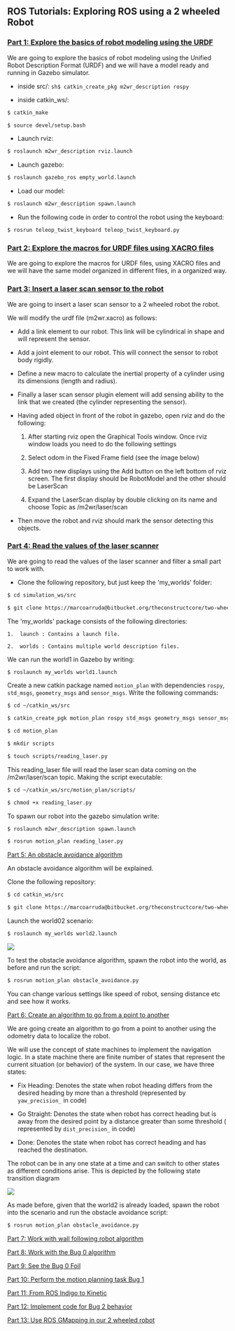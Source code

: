## ROS Tutorials: Exploring ROS using a 2 wheeled Robot

### [Part 1: Explore the basics of robot modeling using the URDF](http://www.theconstructsim.com/ros-projects-exploring-ros-using-2-wheeled-robot-part-1/)

We are going to explore the basics of robot modeling using the Unified Robot Description Format (URDF) and we will have a model ready and running in Gazebo simulator.

* inside src/:
```sh$ catkin_create_pkg m2wr_description rospy```

* inside catkin_ws/:
```sh
$ catkin_make

$ source devel/setup.bash
```

* Launch rviz:
```sh
$ roslaunch m2wr_description rviz.launch 
```

* Launch gazebo:
```sh
$ roslaunch gazebo_ros empty_world.launch
```

* Load our model:
```sh
$ roslaunch m2wr_description spawn.launch 
```

* Run the following code in order to control the robot using the keyboard:
```sh
$ rosrun teleop_twist_keyboard teleop_twist_keyboard.py
```

### [Part 2: Explore the macros for URDF files using XACRO files](http://www.theconstructsim.com/ros-projects-exploring-ros-using-2-wheeled-robot-part-1/#part2)

We are going to explore the macros for URDF files, using XACRO files and we will have the same model organized in different files, in a organized way.

### [Part 3: Insert a laser scan sensor to the robot](http://www.theconstructsim.com/ros-projects-exploring-ros-using-2-wheeled-robot-part-1/#part3)

We are going to insert a laser scan sensor to a 2 wheeled robot the robot.

We will modify the urdf file (m2wr.xacro) as follows:

* Add a link element to our robot. This link will be cylindrical in shape and will represent the sensor.

* Add a joint element to our robot. This will connect the sensor to robot body rigidly.

* Define a new macro to calculate the inertial property of a cylinder using its dimensions (length and radius).

* Finally a laser scan sensor plugin element will add sensing ability to the link that we created (the cylinder representing the sensor).

* Having aded object in front of the robot in gazebo, open rviz and do the following:

	1. After starting rviz open the Graphical Tools window. Once rviz window loads you need to do the following settings

	2. Select odom in the Fixed Frame field (see the image below)
	
	3. Add two new displays using the Add button on the left bottom of rviz screen. The first display should be RobotModel and the other should be LaserScan
	
	4. Expand the LaserScan display by double clicking on its name and choose Topic as /m2wr/laser/scan

* Then move the robot and rviz should mark the sensor detecting this objects.

### [Part 4: Read the values of the laser scanner](http://www.theconstructsim.com/ros-projects-exploring-ros-using-2-wheeled-robot-part-1/#part4)

We are going to read the values of the laser scanner and filter a small part to work with.

* Clone the following repository, but just keep the 'my_worlds' folder:
```sh
$ cd simulation_ws/src

$ git clone https://marcoarruda@bitbucket.org/theconstructcore/two-wheeled-robot-simulation.git
```

The 'my_worlds' package consists of the following directories:

	1.	launch : Contains a launch file.

	2.	worlds : Contains multiple world description files.

We can run the world1 in Gazebo by writing:

```sh
$ roslaunch my_worlds world1.launch
```

Create a new catkin package named ```motion_plan``` with dependencies ```rospy```, ```std_msgs```, ```geometry_msgs``` and ```sensor_msgs```. Write the following commands:

```sh
$ cd ~/catkin_ws/src 

$ catkin_create_pgk motion_plan rospy std_msgs geometry_msgs sensor_msgs 

$ cd motion_plan 

$ mkdir scripts 

$ touch scripts/reading_laser.py
```

This reading_laser file will read the laser scan data coming on the /m2wr/laser/scan topic. Making the script executable:

```sh
$ cd ~/catkin_ws/src/motion_plan/scripts/ 

$ chmod +x reading_laser.py
```

To spawn our robot into the gazebo simulation write:

```sh
$ roslaunch m2wr_description spawn.launch 

$ rosrun motion_plan reading_laser.py
```

[Part 5: An obstacle avoidance algorithm](http://www.theconstructsim.com/ros-projects-exploring-ros-using-2-wheeled-robot-part-1/#part5)

An obstacle avoidance algorithm will be explained.

Clone the following repository:

```sh
$ cd catkin_ws/src

$ git clone https://marcoarruda@bitbucket.org/theconstructcore/two-wheeled-robot-motion-planning.git
```
Launch the world02 scenario:

```sh
$ roslaunch my_worlds world2.launch
```
![](img/sensor.png)

To test the obstacle avoidance algorithm, spawn the robot into the world, as before and run the script:
```sh
$ rosrun motion_plan obstacle_avoidance.py
```

You can change various settings like speed of robot, sensing distance etc and see how it works.

[Part 6: Create an algorithm to go from a point to another](http://www.theconstructsim.com/ros-projects-exploring-ros-using-2-wheeled-robot-part-1/#part6)

We are going create an algorithm to go from a point to another using the odometry data to localize the robot.

We will use the concept of state machines to implement the navigation logic. In a state machine there are finite number of states that represent the current situation (or behavior) of the system. In our case, we have three states:

* Fix Heading: Denotes the state when robot heading differs from the desired heading by more than a threshold (represented by ```yaw_precision_``` in code)

* Go Straight: Denotes the state when robot has correct heading but is away from the desired point by a distance greater than some threshold ( represented by ```dist_precision_``` in code)

* Done: Denotes the state when robot has correct heading and has reached the destination.

The robot can be in any one state at a time and can switch to other states as different conditions arise. This is depicted by the following state transition diagram

![](img/diagram.png)

As made before, given that the world2 is already loaded, spawn the robot into the scenario and run the obstacle avoidance script:

```sh
$ rosrun motion_plan obstacle_avoidance.py
```

[Part 7: Work with wall following robot algorithm](http://www.theconstructsim.com/ros-projects-exploring-ros-using-2-wheeled-robot-part-1/#part7)

[Part 8: Work with the Bug 0 algorithm](http://www.theconstructsim.com/ros-projects-exploring-ros-using-2-wheeled-robot-part-1/#part8)

[Part 9: See the Bug 0 Foil](http://www.theconstructsim.com/ros-projects-exploring-ros-using-2-wheeled-robot-part-1/#part9)

[Part 10: Perform the motion planning task Bug 1](http://www.theconstructsim.com/ros-projects-exploring-ros-using-2-wheeled-robot-part-1/#part10)

[Part 11: From ROS Indigo to Kinetic](http://www.theconstructsim.com/ros-projects-exploring-ros-using-2-wheeled-robot-part-1/#part11)

[Part 12: Implement code for Bug 2 behavior](http://www.theconstructsim.com/ros-projects-exploring-ros-using-2-wheeled-robot-part-1/#part12)

[Part 13: Use ROS GMapping in our 2 wheeled robot](http://www.theconstructsim.com/ros-projects-exploring-ros-using-2-wheeled-robot-part-1/#part13)
